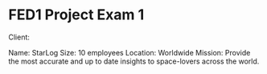 # FED1 Project Exam 1

Client: 

Name: StarLog
Size: 10 employees
Location: Worldwide
Mission: Provide the most accurate and up to date insights to space-lovers across the world. 
